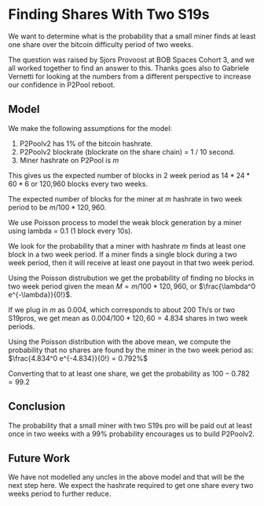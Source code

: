 # Finding Shares With Two S19s

We want to determine what is the probability that a small miner finds
at least one share over the bitcoin difficulty period of two weeks.

The question was raised by Sjors Provoost at BOB Spaces Cohort 3, and
we all worked together to find an answer to this. Thanks goes also to
Gabriele Vernetti for looking at the numbers from a different
perspective to increase our confidence in P2Pool reboot.

## Model

We make the following assumptions for the model:

1. P2Poolv2 has 1% of the bitcoin hashrate.
1. P2Poolv2 blockrate (blockrate on the share chain) = 1 / 10 second.
1. Miner hashrate on P2Pool is $m%$

This gives us the expected number of blocks in 2 week period as 
$14 * 24 * 60 * 6$ or 120,960 blocks every two weeks.

The expected number of blocks for the miner at $m%$ hashrate in two
week period to be $m/100 * 120,960$.

We use Poisson process to model the weak block generation by a miner
using lambda = 0.1 (1 block every 10s).

We look for the probability that a miner with hashrate $m$ finds at
least one block in a two week period. If a miner finds a single block
during a two week period, then it will receive at least one payout in
that two week period.

Using the Poisson distrubution we get the probability of finding no
blocks in two week period given the mean $M = m/100 * 120,960$, or
$\frac{\lambda^0 e^{-\lambda}}{0!}$.

If we plug in $m$ as $0.004%$, which corresponds to about 200 Th/s or
two S19pros, we get mean as $0.004/100 * 120,60 = 4.834$ shares in two
week periods.

Using the Poisson distribution with the above mean, we compute the
probability that no shares are found by the miner in the two week
period as: $\frac{4.834^0 e^{-4.834}}{0!} = 0.792%$

Converting that to at least one share, we get the probability as
$100 -0.782 = 99.2%$

## Conclusion

The probability that a small miner with two S19s pro will be paid out
at least once in two weeks with a 99% probability encourages us to
build P2Poolv2.

## Future Work

We have not modelled any uncles in the above model and that will be
the next step here. We expect the hashrate required to get one share
every two weeks period to further reduce.
